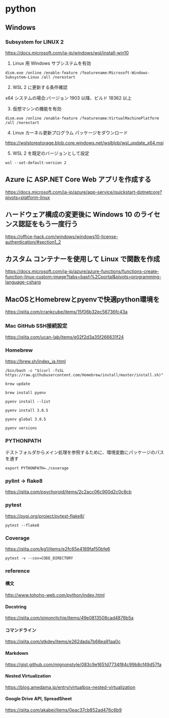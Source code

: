 # python

## Windows

### Subsystem for LINUX 2

https://docs.microsoft.com/ja-jp/windows/wsl/install-win10

1. Linux 用 Windows サブシステムを有効
~~~
dism.exe /online /enable-feature /featurename:Microsoft-Windows-Subsystem-Linux /all /norestart
~~~

2. WSL 2 に更新する条件確認

x64 システムの場合:バージョン 1903 以降、ビルド 18362 以上

3. 仮想マシンの機能を有効
~~~
dism.exe /online /enable-feature /featurename:VirtualMachinePlatform /all /norestart
~~~

4. Linux カーネル更新プログラム パッケージをダウンロード

https://wslstorestorage.blob.core.windows.net/wslblob/wsl_update_x64.msi

5. WSL 2 を既定のバージョンとして設定

~~~
wsl --set-default-version 2
~~~

## Azure に ASP.NET Core Web アプリを作成する
https://docs.microsoft.com/ja-jp/azure/app-service/quickstart-dotnetcore?pivots=platform-linux

## ハードウェア構成の変更後に Windows 10 のライセンス認証をもう一度行う
https://office-hack.com/windows/windows10-license-authentication/#section1_2

## カスタム コンテナーを使用して Linux で関数を作成
https://docs.microsoft.com/ja-jp/azure/azure-functions/functions-create-function-linux-custom-image?tabs=bash%2Cportal&pivots=programming-language-csharp

## MacOSとHomebrewとpyenvで快適python環境を
https://qiita.com/crankcube/items/15f06b32ec56736fc43a

### Mac GitHub SSH接続設定
https://qiita.com/ucan-lab/items/e02f2d3a35f266631f24

### Homebrew

https://brew.sh/index_ja.html

~~~
/bin/bash -c "$(curl -fsSL https://raw.githubusercontent.com/Homebrew/install/master/install.sh)"

brew update

brew install pyenv

pyenv install --list

pyenv install 3.8.5

pyenv global 3.8.5

pyenv versions
~~~

### PYTHONPATH
テストフォルダからメイン処理を参照するために、環境変数にパッケージのパスを通す
~~~
export PYTHONPATH=./coverage
~~~

### pylint -> flake8
https://qiita.com/psychoroid/items/2c2acc06c900d2c0c8cb

### pytest
https://pypi.org/project/pytest-flake8/

~~~
pytest --flake8
~~~

### Coverage
https://qiita.com/kg1/items/e2fc65e4189faf50bfe6
~~~
pytest -v --cov=CODE_DIRECTORY
~~~

### reference
#### 構文
http://www.tohoho-web.com/python/index.html

#### Docstring
https://qiita.com/simonritchie/items/49e0813508cad4876b5a

#### コマンドライン
https://qiita.com/stkdev/items/e262dada7b68ea91aa0c

#### Markdown
https://gist.github.com/mignonstyle/083c9e1651d7734f84c99b8cf49d57fa

#### Nested Virtualization
https://blog.amedama.jp/entry/virtualbox-nested-virtualization

#### Google Drive API, SpreadSheet
https://qiita.com/akabei/items/0eac37cb852ad476c6b9
